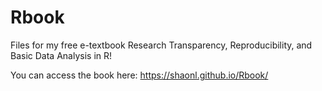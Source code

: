 # Rbook
Files for my free e-textbook Research Transparency, Reproducibility, and Basic Data Analysis in R!

You can access the book here: https://shaonl.github.io/Rbook/
